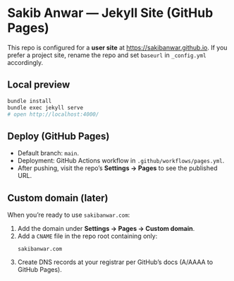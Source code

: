 # Sakib Anwar — Jekyll Site (GitHub Pages)

This repo is configured for a **user site** at <https://sakibanwar.github.io>. If you prefer a project site, rename the repo and set `baseurl` in `_config.yml` accordingly.

## Local preview
```bash
bundle install
bundle exec jekyll serve
# open http://localhost:4000/
```

## Deploy (GitHub Pages)
- Default branch: `main`.
- Deployment: GitHub Actions workflow in `.github/workflows/pages.yml`.
- After pushing, visit the repo’s **Settings → Pages** to see the published URL.

## Custom domain (later)
When you’re ready to use `sakibanwar.com`:
1. Add the domain under **Settings → Pages → Custom domain**.
2. Add a `CNAME` file in the repo root containing only:
   ```
   sakibanwar.com
   ```
3. Create DNS records at your registrar per GitHub’s docs (A/AAAA to GitHub Pages).
